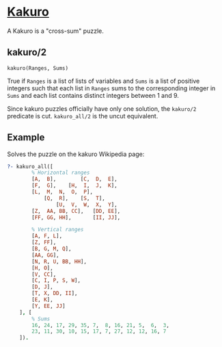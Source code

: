 # [Kakuro](http://en.wikipedia.org/wiki/Kakuro)

A Kakuro is a "cross-sum" puzzle.


## kakuro/2

`kakuro(Ranges, Sums)`

True if `Ranges` is a list of lists of variables and `Sums` is a list of positive integers such that each list in `Ranges` sums to the corresponding integer in `Sums` and each list contains distinct integers between 1 and 9.

Since kakuro puzzles officially have only one solution, the `kakuro/2` predicate is cut. `kakuro_all/2` is the uncut equivalent.


## Example

Solves the puzzle on the kakuro Wikipedia page:

```prolog
?- kakuro_all([
		% Horizontal ranges
		[A,  B],        [C,  D,  E],
		[F,  G],    [H,  I,  J,  K],
		[L,  M,  N,  O,  P],
			[Q,  R],    [S,  T],
				[U,  V,  W,  X,  Y],
		[Z,  AA, BB, CC],   [DD, EE],
		[FF, GG, HH],       [II, JJ],

		% Vertical ranges
		[A, F, L],
		[Z, FF],
		[B, G, M, Q],
		[AA, GG],
		[N, R, U, BB, HH],
		[H, O],
		[V, CC],
		[C, I, P, S, W],
		[D, J],
		[T, X, DD, II],
		[E, K],
		[Y, EE, JJ]
	], [
		% Sums
		16, 24, 17, 29, 35, 7,  8, 16, 21, 5,  6,  3,
		23, 11, 30, 10, 15, 17, 7, 27, 12, 12, 16, 7
	]).
```
